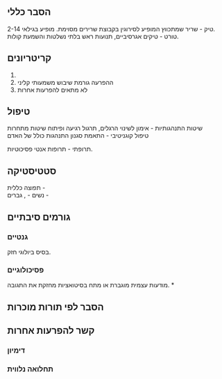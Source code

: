 
## הסבר כללי 
טיק - שריר שמתכווץ המופיע לסירוגין בקבוצת שרירים מסוימת. מופיע בגילאי 2-14.  
טורט - טיקים אגרסיביים, תנועות ראש בלתי נשלטות והשמעת קולות.

## קריטריונים
1. 
2. ההפרעה גורמת שיבוש משמעותי קליני
3. לא מתאים להפרעות אחרות
## טיפול
שיטות התנהגותיות - אימון לשינוי הרגלים, תרגול רגיעה ופיתוח שיטות מתחרות  
טיפול קוגניטיבי - התאמת סגנון התנהגות כולל של האדם

תרופתי - תרופות אנטי פסיכוטיות.
## סטטיסטיקה  
תפוצה כללית -    
נשים - , גברים - 
## גורמים סיבתיים
### גנטיים
בסיס ביולוגי חזק.
### פסיכולוגיים  
מודעות עצמית מוגברת או מתח בסיטואציות מחזקת את התגובה.
* 
## הסבר לפי תורות מוכרות


## קשר להפרעות אחרות

### דימיון
### תחלואה נלווית
